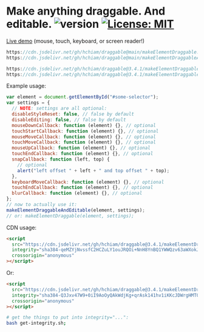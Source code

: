 # Make anything draggable. And editable. ![version](https://img.shields.io/github/release/hchiam/draggable?style=for-the-badge) [![License: MIT](https://img.shields.io/badge/License-MIT-yellow.svg?style=for-the-badge)](https://opensource.org/licenses/MIT)

[Live demo](https://codepen.io/hchiam/full/pobxgBo) (mouse, touch, keyboard, or screen reader!)

```js
https://cdn.jsdelivr.net/gh/hchiam/draggable@main/makeElementDraggable.js
https://cdn.jsdelivr.net/gh/hchiam/draggable@main/makeElementDraggableAndEditable.js
```

```js
https://cdn.jsdelivr.net/gh/hchiam/draggable@3.4.1/makeElementDraggable.js
https://cdn.jsdelivr.net/gh/hchiam/draggable@3.4.1/makeElementDraggableAndEditable.js
```

Example usage:

```js
var element = document.getElementById("#some-selector");
var settings = {
  // NOTE: settings are all optional:
  disableStyleReset: false, // false by default
  disableEditing: false, // false by default
  mouseDownCallback: function (element) {}, // optional
  touchStartCallback: function (element) {}, // optional
  mouseMoveCallback: function (element) {}, // optional
  touchMoveCallback: function (element) {}, // optional
  mouseUpCallback: function (element) {}, // optional
  touchEndCallback: function (element) {}, // optional
  snapCallback: function (left, top) {
    // optional
    alert("left offset " + left + " and top offset " + top);
  },
  keyboardMoveCallback: function (element) {}, // optional
  touchEndCallback: function (element) {}, // optional
  blurCallback: function (element) {}, // optional
};
// now to actually use it:
makeElementDraggableAndEditable(element, settings);
// or: makeElementDraggable(element, settings);
```

CDN usage:

```html
<script
  src="https://cdn.jsdelivr.net/gh/hchiam/draggable@3.4.1/makeElementDraggable.js"
  integrity="sha384-qeMZYjNvssfC2HCZuLY1ouJRQOi+NnH8YnBQ1YWWQzv63aWXokJevcK+noP39Uhl"
  crossorigin="anonymous"
></script>
```

Or:

```html
<script
  src="https://cdn.jsdelivr.net/gh/hchiam/draggable@3.4.1/makeElementDraggableAndEditable.js"
  integrity="sha384-Q3Jxv47W9+0iI9AoOyQAkWdjKg+qrAsk141hv1iKKcJDWrgHMTOoqNUKyxKUuRwb"
  crossorigin="anonymous"
></script>
```

```bash
# get the things to put into integrity="...":
bash get-integrity.sh;
```
